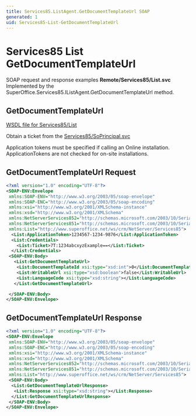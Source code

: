```yaml
---
title: Services85.ListAgent.GetDocumentTemplateUrl SOAP
generated: 1
uid: Services85-List-GetDocumentTemplateUrl
---
```


# Services85 List GetDocumentTemplateUrl

SOAP request and response examples **Remote/Services85/List.svc**
Implemented by the <see cref="M:SuperOffice.Services85.IListAgent.GetDocumentTemplateUrl">SuperOffice.Services85.IListAgent.GetDocumentTemplateUrl</see> method.

## GetDocumentTemplateUrl

[WSDL file for Services85/List](../Services85-List.md)

Obtain a ticket from the [Services85/SoPrincipal.svc](../SoPrincipal/index.md)

Application tokens must be specified if calling an Online installation. ApplicationTokens are not checked for on-site installations.

## GetDocumentTemplateUrl Request

```xml
<?xml version="1.0" encoding="UTF-8"?>
<SOAP-ENV:Envelope
 xmlns:SOAP-ENV="http://www.w3.org/2003/05/soap-envelope"
 xmlns:SOAP-ENC="http://www.w3.org/2003/05/soap-encoding"
 xmlns:xsi="http://www.w3.org/2001/XMLSchema-instance"
 xmlns:xsd="http://www.w3.org/2001/XMLSchema"
 xmlns:NetServerServices852="http://schemas.microsoft.com/2003/10/Serialization/Arrays"
 xmlns:NetServerServices851="http://schemas.microsoft.com/2003/10/Serialization/"
 xmlns:List="http://www.superoffice.net/ws/crm/NetServer/Services85">
  <List:ApplicationToken>1234567-1234-9876</List:ApplicationToken>
  <List:Credentials>
    <List:Ticket>7T:1234abcxyzExample==</List:Ticket>
  </List:Credentials>
 <SOAP-ENV:Body>
   <List:GetDocumentTemplateUrl>
    <List:DocumentTemplateId xsi:type="xsd:int">0</List:DocumentTemplateId>
    <List:WritableUrl xsi:type="xsd:boolean">false</List:WritableUrl>
    <List:LanguageCode xsi:type="xsd:string"></List:LanguageCode>
   </List:GetDocumentTemplateUrl>

 </SOAP-ENV:Body>
</SOAP-ENV:Envelope>

```

## GetDocumentTemplateUrl Response

```xml
<?xml version="1.0" encoding="UTF-8"?>
<SOAP-ENV:Envelope
 xmlns:SOAP-ENV="http://www.w3.org/2003/05/soap-envelope"
 xmlns:SOAP-ENC="http://www.w3.org/2003/05/soap-encoding"
 xmlns:xsi="http://www.w3.org/2001/XMLSchema-instance"
 xmlns:xsd="http://www.w3.org/2001/XMLSchema"
 xmlns:NetServerServices852="http://schemas.microsoft.com/2003/10/Serialization/Arrays"
 xmlns:NetServerServices851="http://schemas.microsoft.com/2003/10/Serialization/"
 xmlns:List="http://www.superoffice.net/ws/crm/NetServer/Services85">
 <SOAP-ENV:Body>
  <List:GetDocumentTemplateUrlResponse>
   <List:Response xsi:type="xsd:string"></List:Response>
  </List:GetDocumentTemplateUrlResponse>
 </SOAP-ENV:Body>
</SOAP-ENV:Envelope>

```
